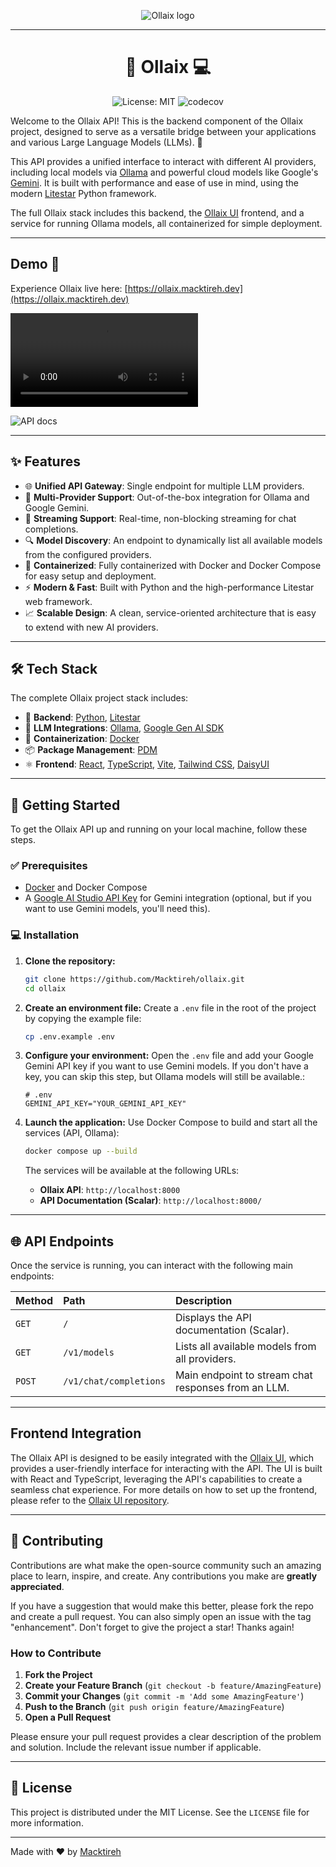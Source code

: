 <p align="center">
    <img src="https://ollaix.macktireh.dev/chatbot.png" alt="Ollaix logo" />
</p>

---

<h1 align="center">🤖 Ollaix 💻</h1>

<p align="center">
    <img src="https://img.shields.io/badge/License-MIT-yellow.svg" alt="License: MIT" />
    <img src="https://codecov.io/github/macktireh/ollaix/branch/main/graph/badge.svg?token=Z2FJ0LDRLV" alt="codecov" />
</p>

Welcome to the Ollaix API! This is the backend component of the Ollaix project, designed to serve as a versatile bridge between your applications and various Large Language Models (LLMs). 🤖

This API provides a unified interface to interact with different AI providers, including local models via [Ollama](https://ollama.com/) and powerful cloud models like Google's [Gemini](https://deepmind.google/technologies/gemini/). It is built with performance and ease of use in mind, using the modern [Litestar](https://litestar.dev/) Python framework.

The full Ollaix stack includes this backend, the [Ollaix UI](https://github.com/Macktireh/ollaix-ui) frontend, and a service for running Ollama models, all containerized for simple deployment.

---
## Demo 🚀

Experience Ollaix live here: [https://ollaix.macktireh.dev](https://ollaix.macktireh.dev)

<video src="https://github-production-user-asset-6210df.s3.amazonaws.com/49348001/466126628-ad73ba7a-1796-4454-a258-d95998f1fa3b.mp4" align="center"></video>

<img src="https://github-production-user-asset-6210df.s3.amazonaws.com/49348001/466129191-378933b7-a7d9-4837-b0cf-84795b0f4c99.png?X-Amz-Algorithm=AWS4-HMAC-SHA256&X-Amz-Credential=AKIAVCODYLSA53PQK4ZA%2F20250714%2Fus-east-1%2Fs3%2Faws4_request&X-Amz-Date=20250714T174137Z&X-Amz-Expires=300&X-Amz-Signature=02f8c1c34063d27e7aa5fe89a05ed0c600b2e1105a49cdace4f2c61bb2e11b4e&X-Amz-SignedHeaders=host" alt="API docs" />

---

## ✨ Features

- 🌐 **Unified API Gateway**: Single endpoint for multiple LLM providers.
- 🤝 **Multi-Provider Support**: Out-of-the-box integration for Ollama and Google Gemini.
- 🌊 **Streaming Support**: Real-time, non-blocking streaming for chat completions.
- 🔍 **Model Discovery**: An endpoint to dynamically list all available models from the configured providers.
- 🐳 **Containerized**: Fully containerized with Docker and Docker Compose for easy setup and deployment.
- ⚡ **Modern & Fast**: Built with Python and the high-performance Litestar web framework.
- 📈 **Scalable Design**: A clean, service-oriented architecture that is easy to extend with new AI providers.

---

## 🛠️ Tech Stack

The complete Ollaix project stack includes:

- 🐍 **Backend**: [Python](https://www.python.org/), [Litestar](https://litestar.dev/)
- 🧠 **LLM Integrations**: [Ollama](https://ollama.com/), [Google Gen AI SDK](https://github.com/googleapis/python-genai)
- 🐳 **Containerization**: [Docker](https://www.docker.com/)
- 📦 **Package Management**: [PDM](https://pdm-project.org/)
- ⚛️ **Frontend**: [React](https://react.dev/), [TypeScript](https://www.typescriptlang.org/), [Vite](https://vitejs.dev/), [Tailwind CSS](https://tailwindcss.com/), [DaisyUI](https://daisyui.com/)

---

## 🚀 Getting Started

To get the Ollaix API up and running on your local machine, follow these steps.

### ✅ Prerequisites

- [Docker](https://www.docker.com/products/docker-desktop/) and Docker Compose
- A [Google AI Studio API Key](https://aistudio.google.com/app/apikey) for Gemini integration (optional, but if you want to use Gemini models, you'll need this).

### 💻 Installation

1.  **Clone the repository:**

    ```sh
    git clone https://github.com/Macktireh/ollaix.git
    cd ollaix
    ```

2.  **Create an environment file:**
    Create a `.env` file in the root of the project by copying the example file:

    ```sh
    cp .env.example .env
    ```

3.  **Configure your environment:**
    Open the `.env` file and add your Google Gemini API key if you want to use Gemini models. If you don't have a key, you can skip this step, but Ollama models will still be available.:

    ```
    # .env
    GEMINI_API_KEY="YOUR_GEMINI_API_KEY"
    ```

4.  **Launch the application:**
    Use Docker Compose to build and start all the services (API, Ollama):

    ```sh
    docker compose up --build
    ```

    The services will be available at the following URLs:

    - **Ollaix API**: `http://localhost:8000`
    - **API Documentation (Scalar)**: `http://localhost:8000/`

---

## 🌐 API Endpoints

Once the service is running, you can interact with the following main endpoints:

| Method | Path                   | Description                                         |
| :----- | :--------------------- | :-------------------------------------------------- |
| `GET`  | `/`                    | Displays the API documentation (Scalar).            |
| `GET`  | `/v1/models`           | Lists all available models from all providers.      |
| `POST` | `/v1/chat/completions` | Main endpoint to stream chat responses from an LLM. |

---

## Frontend Integration

The Ollaix API is designed to be easily integrated with the [Ollaix UI](https://github.com/Macktireh/ollaix-ui), which provides a user-friendly interface for interacting with the API. The UI is built with React and TypeScript, leveraging the API's capabilities to create a seamless chat experience.
For more details on how to set up the frontend, please refer to the [Ollaix UI repository](https://github.com/Macktireh/ollaix-ui).

---

## 🤝 Contributing

Contributions are what make the open-source community such an amazing place to learn, inspire, and create. Any contributions you make are **greatly appreciated**.

If you have a suggestion that would make this better, please fork the repo and create a pull request. You can also simply open an issue with the tag "enhancement".
Don't forget to give the project a star! Thanks again!

### How to Contribute

1.  **Fork the Project**
2.  **Create your Feature Branch** (`git checkout -b feature/AmazingFeature`)
3.  **Commit your Changes** (`git commit -m 'Add some AmazingFeature'`)
4.  **Push to the Branch** (`git push origin feature/AmazingFeature`)
5.  **Open a Pull Request**

Please ensure your pull request provides a clear description of the problem and solution. Include the relevant issue number if applicable.

---

## 📄 License

This project is distributed under the MIT License. See the `LICENSE` file for more information.

---

Made with ❤️ by [Macktireh](https://github.com/Macktireh)
